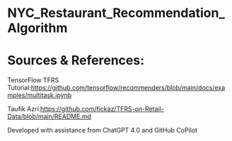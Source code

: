 # NYC_Restaurant_Recommendation_Algorithm

# Sources & References: 
TensorFlow TFRS Tutorial:https://github.com/tensorflow/recommenders/blob/main/docs/examples/multitask.ipynb

Taufik Azri:https://github.com/fickaz/TFRS-on-Retail-Data/blob/main/README.md

Developed with assistance from ChatGPT 4.0 and GitHub CoPilot
